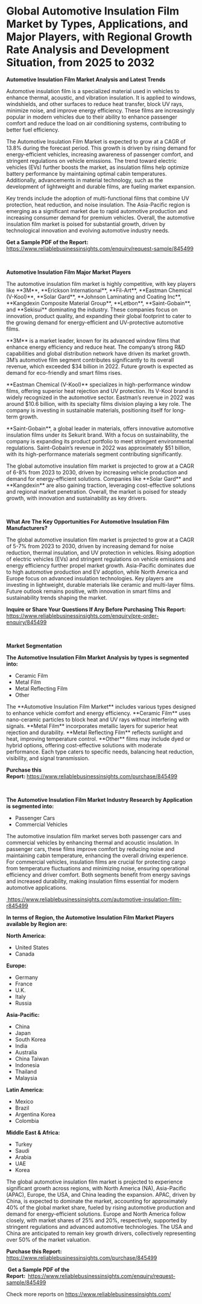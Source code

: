 <p><h1>Global Automotive Insulation Film Market by Types, Applications, and Major Players, with Regional Growth Rate Analysis and Development Situation, from 2025 to 2032</h1></p><p><strong>Automotive Insulation Film Market Analysis and Latest Trends</strong></p>
<p><p>Automotive insulation film is a specialized material used in vehicles to enhance thermal, acoustic, and vibration insulation. It is applied to windows, windshields, and other surfaces to reduce heat transfer, block UV rays, minimize noise, and improve energy efficiency. These films are increasingly popular in modern vehicles due to their ability to enhance passenger comfort and reduce the load on air conditioning systems, contributing to better fuel efficiency.</p><p>The Automotive Insulation Film Market is expected to grow at a CAGR of 13.8% during the forecast period. This growth is driven by rising demand for energy-efficient vehicles, increasing awareness of passenger comfort, and stringent regulations on vehicle emissions. The trend toward electric vehicles (EVs) further boosts the market, as insulation films help optimize battery performance by maintaining optimal cabin temperatures. Additionally, advancements in material technology, such as the development of lightweight and durable films, are fueling market expansion.</p><p>Key trends include the adoption of multi-functional films that combine UV protection, heat reduction, and noise insulation. The Asia-Pacific region is emerging as a significant market due to rapid automotive production and increasing consumer demand for premium vehicles. Overall, the automotive insulation film market is poised for substantial growth, driven by technological innovation and evolving automotive industry needs.</p></p>
<p><strong>Get a Sample PDF of the Report:&nbsp;</strong> <a href="https://www.reliablebusinessinsights.com/enquiry/request-sample/845499?utm_campaign=96&utm_medium=2&utm_source=Github&utm_content=ia&utm_term=21012025&utm_id=automotive-insulation-film">https://www.reliablebusinessinsights.com/enquiry/request-sample/845499</a></p>
<p>&nbsp;</p>
<p><strong>Automotive Insulation Film Major Market Players</strong></p>
<p><p>The automotive insulation film market is highly competitive, with key players like **3M**, **Erickson International**, **Fil-Art**, **Eastman Chemical (V-Kool)**, **Solar Gard**, **Johnson Laminating and Coating Inc**, **Kangdexin Composite Material Group**, **Letbon**, **Saint-Gobain**, and **Sekisui** dominating the industry. These companies focus on innovation, product quality, and expanding their global footprint to cater to the growing demand for energy-efficient and UV-protective automotive films.</p><p>**3M** is a market leader, known for its advanced window films that enhance energy efficiency and reduce heat. The company’s strong R&D capabilities and global distribution network have driven its market growth. 3M’s automotive film segment contributes significantly to its overall revenue, which exceeded $34 billion in 2022. Future growth is expected as demand for eco-friendly and smart films rises.</p><p>**Eastman Chemical (V-Kool)** specializes in high-performance window films, offering superior heat rejection and UV protection. Its V-Kool brand is widely recognized in the automotive sector. Eastman’s revenue in 2022 was around $10.6 billion, with its specialty films division playing a key role. The company is investing in sustainable materials, positioning itself for long-term growth.</p><p>**Saint-Gobain**, a global leader in materials, offers innovative automotive insulation films under its Sekurit brand. With a focus on sustainability, the company is expanding its product portfolio to meet stringent environmental regulations. Saint-Gobain’s revenue in 2022 was approximately $51 billion, with its high-performance materials segment contributing significantly.</p><p>The global automotive insulation film market is projected to grow at a CAGR of 6-8% from 2023 to 2030, driven by increasing vehicle production and demand for energy-efficient solutions. Companies like **Solar Gard** and **Kangdexin** are also gaining traction, leveraging cost-effective solutions and regional market penetration. Overall, the market is poised for steady growth, with innovation and sustainability as key drivers.</p></p>
<p>&nbsp;</p>
<p><strong>What Are The Key Opportunities For Automotive Insulation Film Manufacturers?</strong></p>
<p><p>The global automotive insulation film market is projected to grow at a CAGR of 5-7% from 2023 to 2030, driven by increasing demand for noise reduction, thermal insulation, and UV protection in vehicles. Rising adoption of electric vehicles (EVs) and stringent regulations on vehicle emissions and energy efficiency further propel market growth. Asia-Pacific dominates due to high automotive production and EV adoption, while North America and Europe focus on advanced insulation technologies. Key players are investing in lightweight, durable materials like ceramic and multi-layer films. Future outlook remains positive, with innovation in smart films and sustainability trends shaping the market.</p></p>
<p><strong>Inquire or Share Your Questions If Any Before Purchasing This Report:</strong> <a href="https://www.reliablebusinessinsights.com/enquiry/pre-order-enquiry/845499?utm_campaign=96&utm_medium=2&utm_source=Github&utm_content=ia&utm_term=21012025&utm_id=automotive-insulation-film">https://www.reliablebusinessinsights.com/enquiry/pre-order-enquiry/845499</a></p>
<p>&nbsp;</p>
<p><strong>Market Segmentation</strong></p>
<p><strong>The Automotive Insulation Film Market Analysis by types is segmented into:</strong></p>
<p><ul><li>Ceramic Film</li><li>Metal Film</li><li>Metal Reflecting Film</li><li>Other</li></ul></p>
<p><p>The **Automotive Insulation Film Market** includes various types designed to enhance vehicle comfort and energy efficiency. **Ceramic Film** uses nano-ceramic particles to block heat and UV rays without interfering with signals. **Metal Film** incorporates metallic layers for superior heat rejection and durability. **Metal Reflecting Film** reflects sunlight and heat, improving temperature control. **Other** films may include dyed or hybrid options, offering cost-effective solutions with moderate performance. Each type caters to specific needs, balancing heat reduction, visibility, and signal transmission.</p></p>
<p><strong>Purchase this Report:&nbsp;</strong><a href="https://www.reliablebusinessinsights.com/purchase/845499?utm_campaign=96&utm_medium=2&utm_source=Github&utm_content=ia&utm_term=21012025&utm_id=automotive-insulation-film">https://www.reliablebusinessinsights.com/purchase/845499</a></p>
<p>&nbsp;</p>
<p><strong>The Automotive Insulation Film Market Industry Research by Application is segmented into:</strong></p>
<p><ul><li>Passenger Cars</li><li>Commercial Vehicles</li></ul></p>
<p><p>The automotive insulation film market serves both passenger cars and commercial vehicles by enhancing thermal and acoustic insulation. In passenger cars, these films improve comfort by reducing noise and maintaining cabin temperature, enhancing the overall driving experience. For commercial vehicles, insulation films are crucial for protecting cargo from temperature fluctuations and minimizing noise, ensuring operational efficiency and driver comfort. Both segments benefit from energy savings and increased durability, making insulation films essential for modern automotive applications.</p></p>
<p><a href="https://www.reliablebusinessinsights.com/automotive-insulation-film-r845499?utm_campaign=96&utm_medium=2&utm_source=Github&utm_content=ia&utm_term=21012025&utm_id=automotive-insulation-film">&nbsp;https://www.reliablebusinessinsights.com/automotive-insulation-film-r845499</a></p>
<p><strong>In terms of Region, the Automotive Insulation Film Market Players available by Region are:</strong></p>
<p>
    <p> <strong> North America: </strong>
        <ul>
            <li>United States</li>
            <li>Canada</li>
        </ul>
        </p> 
    <p> <strong> Europe: </strong>
        <ul>
            <li>Germany</li>
            <li>France</li>
            <li>U.K.</li>
            <li>Italy</li>
            <li>Russia</li>
        </ul>
        </p> 
    <p> <strong> Asia-Pacific: </strong>
        <ul>
            <li>China</li>
            <li>Japan</li>
            <li>South Korea</li>
            <li>India</li>
            <li>Australia</li>
            <li>China Taiwan</li>
            <li>Indonesia</li>
            <li>Thailand</li>
            <li>Malaysia</li>
        </ul>
        </p> 
    <p> <strong> Latin America: </strong>
        <ul>
            <li>Mexico</li>
            <li>Brazil</li>
            <li>Argentina Korea</li>
            <li>Colombia</li>
        </ul>
        </p> 
    <p> <strong> Middle East & Africa: </strong>
        <ul>
            <li>Turkey</li>
            <li>Saudi</li>
            <li>Arabia</li>
            <li>UAE</li>
            <li>Korea</li>
        </ul>
    </p>
    </p>
<p><p>The global automotive insulation film market is projected to experience significant growth across regions, with North America (NA), Asia-Pacific (APAC), Europe, the USA, and China leading the expansion. APAC, driven by China, is expected to dominate the market, accounting for approximately 40% of the global market share, fueled by rising automotive production and demand for energy-efficient solutions. Europe and North America follow closely, with market shares of 25% and 20%, respectively, supported by stringent regulations and advanced automotive technologies. The USA and China are anticipated to remain key growth drivers, collectively representing over 50% of the market valuation.</p></p>
<p><strong>Purchase this Report: </strong><a href="https://www.reliablebusinessinsights.com/purchase/845499?utm_campaign=96&utm_medium=2&utm_source=Github&utm_content=ia&utm_term=21012025&utm_id=automotive-insulation-film">https://www.reliablebusinessinsights.com/purchase/845499</a></p>
<p>&nbsp;<strong>Get a Sample PDF of the Report:&nbsp;&nbsp;</strong><a href="https://www.reliablebusinessinsights.com/enquiry/request-sample/845499?utm_campaign=96&utm_medium=2&utm_source=Github&utm_content=ia&utm_term=21012025&utm_id=automotive-insulation-film">https://www.reliablebusinessinsights.com/enquiry/request-sample/845499</a></p>
<p><strong></strong></p>
<p>Check more reports on <a href="https://www.reliablebusinessinsights.com/?utm_campaign=96&utm_medium=2&utm_source=Github&utm_content=ia&utm_term=21012025&utm_id=automotive-insulation-film">https://www.reliablebusinessinsights.com/</a></p>